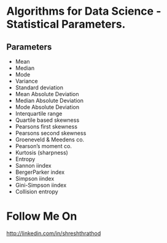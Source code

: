 # Algorithms for Data Science - Statistical Parameters.

## Parameters
- Mean
- Median
- Mode
- Variance
- Standard deviation
- Mean Absolute Deviation
- Median Absolute Deviation
- Mode Absolute Deviation
- Interquartile range
- Quartile based skewness
- Pearsons first skewness
- Pearsons second skewness
- Groeneveld & Meedens co.
- Pearson’s moment co.
- Kurtosis (sharpness)
- Entropy
- Sannon iindex
- BergerParker index
- Simpson iindex
- Gini-Simpson iindex
- Collision entropy


# Follow Me On
http://linkedin.com/in/shreshthrathod
